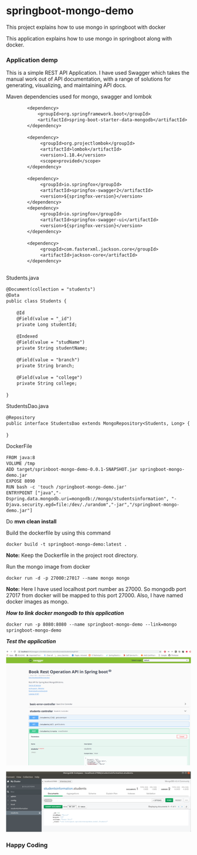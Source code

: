 # springboot-mongo-demo
This project explains how to use mongo in springboot with docker

This application explains how to use mongo in springboot along with docker.

### Application demp

This is a simple REST API Application. I have used Swagger which takes the manual work out of API documentation,  with a range of solutions for generating, visualizing, and maintaining API docs.  

Maven dependencies used for mongo, swagger and lombok

```
        <dependency>
            <groupId>org.springframework.boot</groupId>
            <artifactId>spring-boot-starter-data-mongodb</artifactId>
        </dependency>
        
        <dependency>
             <groupId>org.projectlombok</groupId>
             <artifactId>lombok</artifactId>
             <version>1.18.4</version>
             <scope>provided</scope>
        </dependency>
        
        <dependency>
             <groupId>io.springfox</groupId>
             <artifactId>springfox-swagger2</artifactId>
             <version>${springfox-version}</version>
        </dependency>
        <dependency>
             <groupId>io.springfox</groupId>
             <artifactId>springfox-swagger-ui</artifactId>
             <version>${springfox-version}</version>
        </dependency>
        
        <dependency>
             <groupId>com.fasterxml.jackson.core</groupId>
             <artifactId>jackson-core</artifactId>
        </dependency>
      
```

Students.java

```
@Document(collection = "students")
@Data
public class Students {

    @Id
    @Field(value = "_id")
    private Long studentId;

    @Indexed
    @Field(value = "studName")
    private String studentName;

    @Field(value = "branch")
    private String branch;

    @Field(value = "college")
    private String college;
    
}

```

StudentsDao.java

```
@Repository
public interface StudentsDao extends MongoRepository<Students, Long> {

}

```

DockerFile

```
FROM java:8
VOLUME /tmp
ADD target/sprinboot-mongo-demo-0.0.1-SNAPSHOT.jar springboot-mongo-demo.jar
EXPOSE 8090
RUN bash -c 'touch /springboot-mongo-demo.jar'
ENTRYPOINT ["java","-Dspring.data.mongodb.uri=mongodb://mongo/studentsinformation", "-Djava.security.egd=file:/dev/./urandom","-jar","/springboot-mongo-demo.jar"]

```

Do **mvn clean install**

Build the dockerfile by using this command

```
docker build -t springboot-mongo-demo:latest .

```

**Note:** Keep the Dockerfile in the project root directory.


Run the mongo image from docker

```
docker run -d -p 27000:27017 --name mongo mongo

```
**Note:** Here I have used localhost port number as 27000. So mongodb port 27017 from docker will be mapped to this port 27000.
Also, I have named docker images as mongo.

**_How to link docker mongodb to this application_**

```
docker run -p 8080:8080 --name springboot-mongo-demo --link=mongo  springboot-mongo-demo

```

**_Test the application_**

![springboot-mongo-swaager.png](springboot-mongo-swagger.png)

![mongo-compass-output.png](mongo-compass-output.png)


### Happy Coding